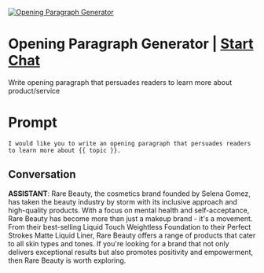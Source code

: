 
[![Opening Paragraph Generator](https://flow-prompt-covers.s3.us-west-1.amazonaws.com/icon/realistic/real_5.png)](https://gptcall.net/chat.html?data=%7B%22contact%22%3A%7B%22id%22%3A%22OmwRwrsMF-bSmIqZCkptN%22%2C%22flow%22%3Atrue%7D%7D)
# Opening Paragraph Generator | [Start Chat](https://gptcall.net/chat.html?data=%7B%22contact%22%3A%7B%22id%22%3A%22OmwRwrsMF-bSmIqZCkptN%22%2C%22flow%22%3Atrue%7D%7D)
Write opening paragraph that persuades readers to learn more about product/service



# Prompt

```
I would like you to write an opening paragraph that persuades readers to learn more about {{ topic }}.

```

## Conversation

**ASSISTANT**: Rare Beauty, the cosmetics brand founded by Selena Gomez, has taken the beauty industry by storm with its inclusive approach and high-quality products. With a focus on mental health and self-acceptance, Rare Beauty has become more than just a makeup brand - it's a movement. From their best-selling Liquid Touch Weightless Foundation to their Perfect Strokes Matte Liquid Liner, Rare Beauty offers a range of products that cater to all skin types and tones. If you're looking for a brand that not only delivers exceptional results but also promotes positivity and empowerment, then Rare Beauty is worth exploring.


